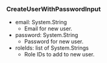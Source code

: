 ### CreateUserWithPasswordInput
- email: System.String
  - Email for new user.
- password: System.String
  - Password for new user.
- roleIds: list of System.Strings
  - Role IDs to add to new user.
